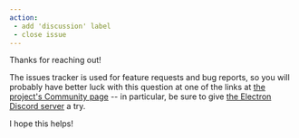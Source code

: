 ```yaml
---
action:
 - add 'discussion' label
 - close issue
---
```


Thanks for reaching out!

The issues tracker is used for feature requests and bug reports, so you will probably have better luck with this question at one of the links at [the project's Community page](https://www.electronjs.org/community) -- in particular, be sure to give [the Electron Discord server](https://discord.com/invite/electron) a try.

I hope this helps!
